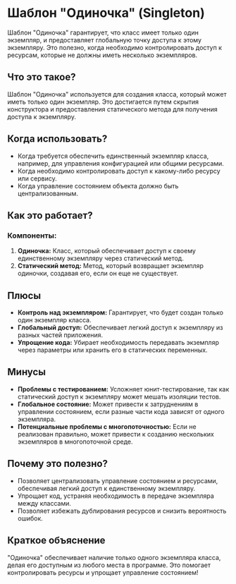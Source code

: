 # Шаблон "Одиночка" (Singleton)

Шаблон "Одиночка" гарантирует, что класс имеет только один экземпляр, и предоставляет глобальную точку доступа к этому экземпляру. Это полезно, когда необходимо контролировать доступ к ресурсам, которые не должны иметь несколько экземпляров.

## Что это такое?

Шаблон "Одиночка" используется для создания класса, который может иметь только один экземпляр. Это достигается путем скрытия конструктора и предоставления статического метода для получения доступа к экземпляру.

## Когда использовать?

- Когда требуется обеспечить единственный экземпляр класса, например, для управления конфигурацией или общими ресурсами.
- Когда необходимо контролировать доступ к какому-либо ресурсу или сервису.
- Когда управление состоянием объекта должно быть централизованным.

## Как это работает?

### Компоненты:

1. **Одиночка:** Класс, который обеспечивает доступ к своему единственному экземпляру через статический метод.
2. **Статический метод:** Метод, который возвращает экземпляр одиночки, создавая его, если он еще не существует.

## Плюсы

- **Контроль над экземпляром:** Гарантирует, что будет создан только один экземпляр класса.
- **Глобальный доступ:** Обеспечивает легкий доступ к экземпляру из разных частей приложения.
- **Упрощение кода:** Убирает необходимость передавать экземпляр через параметры или хранить его в статических переменных.

## Минусы

- **Проблемы с тестированием:** Усложняет юнит-тестирование, так как статический доступ к экземпляру может мешать изоляции тестов.
- **Глобальное состояние:** Может привести к затруднениям в управлении состоянием, если разные части кода зависят от одного экземпляра.
- **Потенциальные проблемы с многопоточностью:** Если не реализован правильно, может привести к созданию нескольких экземпляров в многопоточной среде.

## Почему это полезно?

- Позволяет централизовать управление состоянием и ресурсами, обеспечивая легкий доступ к единственному экземпляру.
- Упрощает код, устраняя необходимость в передаче экземпляра между классами.
- Позволяет избежать дублирования ресурсов и снизить вероятность ошибок.

## Краткое объяснение

"Одиночка" обеспечивает наличие только одного экземпляра класса, делая его доступным из любого места в программе. Это помогает контролировать ресурсы и упрощает управление состоянием!
